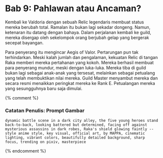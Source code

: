 # Bab 9: Pahlawan atau Ancaman?

Kembali ke Valdoria dengan sebuah Relic legendaris membuat status mereka berubah total. Ramalan itu bukan lagi sekadar dongeng. Namun, ketenaran itu datang dengan bahaya. Dalam perjalanan kembali ke guild, mereka disergap oleh sekelompok orang berjubah gelap yang bergerak secepat bayangan.

Para penyerang itu mengincar Aegis of Valor. Pertarungan pun tak terhindarkan. Meski kalah jumlah dan pengalaman, kekuatan Relic di tangan Raka memberi mereka pertahanan yang kokoh. Mereka berhasil membuat para penyerang mundur, meski dengan luka-luka. Mereka tiba di guild bukan lagi sebagai anak-anak yang tersesat, melainkan sebagai petualang yang telah membuktikan nilai mereka. Guild Master menyambut mereka dan secara resmi menaikkan peringkat mereka ke Rank E. Petualangan mereka yang sesungguhnya baru saja dimulai.

{% comment %}
### Catatan Penulis: Prompt Gambar
```
dynamic battle scene in a dark city alley, the five young heroes stand back-to-back, looking battered but determined, facing off against mysterious assassins in dark robes, Raka's shield glowing faintly -- style anime style, key visual, official art, by MAPPA, cinematic lighting, vibrant colors, beautifully detailed background, sharp focus, trending on pixiv, masterpiece
```
{% endcomment %}